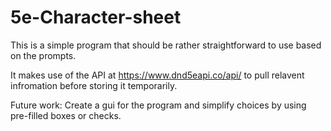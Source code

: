 # 5e-Character-sheet
This is a simple program that should be rather straightforward to use based on the prompts.

It makes use of the API at https://www.dnd5eapi.co/api/ to pull relavent infromation before storing it temporarily.

Future work:
Create a gui for the program and simplify choices by using pre-filled boxes or checks.
